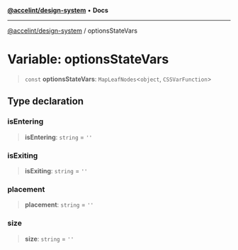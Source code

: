 [**@accelint/design-system**](../README.md) • **Docs**

***

[@accelint/design-system](../README.md) / optionsStateVars

# Variable: optionsStateVars

> `const` **optionsStateVars**: `MapLeafNodes`\<`object`, `CSSVarFunction`\>

## Type declaration

### isEntering

> **isEntering**: `string` = `''`

### isExiting

> **isExiting**: `string` = `''`

### placement

> **placement**: `string` = `''`

### size

> **size**: `string` = `''`
